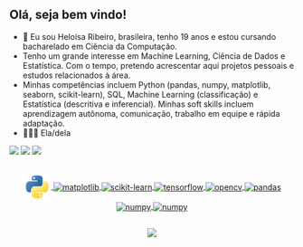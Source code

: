 ## Olá, seja bem vindo!

- 🌱 Eu sou Heloísa Ribeiro, brasileira, tenho 19 anos e estou cursando bacharelado em Ciência da Computação.
- Tenho um grande interesse em Machine Learning, Ciência de Dados e Estatística. Com o tempo, pretendo acrescentar aqui projetos pessoais e estudos relacionados à área.
- Minhas competências incluem Python (pandas, numpy, matplotlib, seaborn, scikit-learn), SQL, Machine Learning (classificação) e Estatística (descritiva e inferencial). Minhas soft skills incluem aprendizagem autônoma, comunicação, trabalho em equipe e rápida adaptação.
- 🙋🏻‍♀️ Ela/dela

<div>
  <a href="https://www.instagram.com/heloribes/" target="_blank"><img src="https://img.shields.io/badge/-Instagram-%23E4405F?style=for-the-badge&logo=instagram&logoColor=white" target="_blank"></a>
  <a href = "mailto:hribes.silva@gmail.com"><img src="https://img.shields.io/badge/-Gmail-%23333?style=for-the-badge&logo=gmail&logoColor=white" target="_blank"></a>
  <a href="https://www.linkedin.com/in/heloisaribesilva/" target="_blank"><img src="https://img.shields.io/badge/-LinkedIn-%230077B5?style=for-the-badge&logo=linkedin&logoColor=white" target="_blank">
</div>

##
<p align="center"> 
        <a href="https://www.python.org" target="_blank"> 
                <img align="center" src="https://raw.githubusercontent.com/devicons/devicon/master/icons/python/python-original.svg" alt="python" width="50" height="50" />
        </a>
        <a href="https://matplotlib.org/" target="_blank">
                <img align="center" src="https://upload.wikimedia.org/wikipedia/commons/8/84/Matplotlib_icon.svg" alt="matplotlib" width="50" height="50"/> 
        </a>
        <a href="https://scikit-learn.org/" target="_blank">
                <img align="center" src="https://upload.wikimedia.org/wikipedia/commons/0/05/Scikit_learn_logo_small.svg" alt="scikit-learn" width="50" height="50"/>
        </a> 
        <a href="https://www.tensorflow.org/" target="_blank">
                <img align="center" src="https://upload.wikimedia.org/wikipedia/commons/2/2d/Tensorflow_logo.svg" alt="tensorflow" width="50" height="50" />
        </a> 
        <a href="https://opencv.org/" target="_blank"> 
                <img align="center" src="https://upload.wikimedia.org/wikipedia/commons/3/32/OpenCV_Logo_with_text_svg_version.svg" alt="opencv" width="50" height="50" /> 
        </a>
        <a href="https://pandas.pydata.org/" target="_blank">
                <img align="center" src="https://pandas.pydata.org/static/img/favicon_white.ico" alt="pandas" width="50" height="50" /> 
        </a>
        <a href="https://numpy.org/" target="_blank">
                <img align="center" src="https://media.licdn.com/dms/image/D5612AQFSTglfKdI9eg/article-cover_image-shrink_720_1280/0/1708971797430?e=2147483647&v=beta&t=XbyPHd8bw5PLrsaTaad1Sish6jhLezkkp1u52KEpExg" alt="numpy" width="50" height="50" />
        </a>
        <a href="https://seaborn.pydata.org/" target="_blank">
                <img align="center" src="https://seaborn.pydata.org/_images/logo-mark-lightbg.svg" alt="numpy" width="50" height="50" />
        </a>




</p>


##
<div>
 <a https://github-readme-stats.vercel.app/api?username=hribes&theme=dark&hide_border=false&include_all_commits=true&count_private=true></a>
</div>

<div align="center">
<img 
    height="150"
    src="https://github-readme-stats.vercel.app/api/top-langs/?username=hribes&layout=compact&hide_border=true&theme=darcula&langs_count=6&hide=jupyter%20notebook,tex,css,php"
  />
</div>
